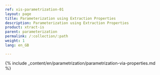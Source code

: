 ```yaml
---
ref: xis-parametrization-01
layout: page
title: Parameterization using Extraction Properties
description: Parameterization using Extraction Properties
product: xtract-is
parent: parameterization
permalink: /:collection/:path
weight: 1
lang: en_GB

---
```


{% include _content/en/parametrization/parametrization-via-properties.md  %}
